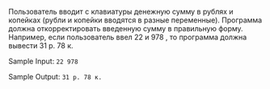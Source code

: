 Пользователь вводит с клавиатуры денежную сумму в рублях и копейках (рубли и копейки вводятся в разные переменные). Программа должна откорректировать введенную сумму в правильную форму. Например, если пользователь ввел 22 и 978 , то программа должна вывести 31 р. 78 к.

Sample Input:
`
22 978
`

Sample Output:
`
31 р. 78 к.
`